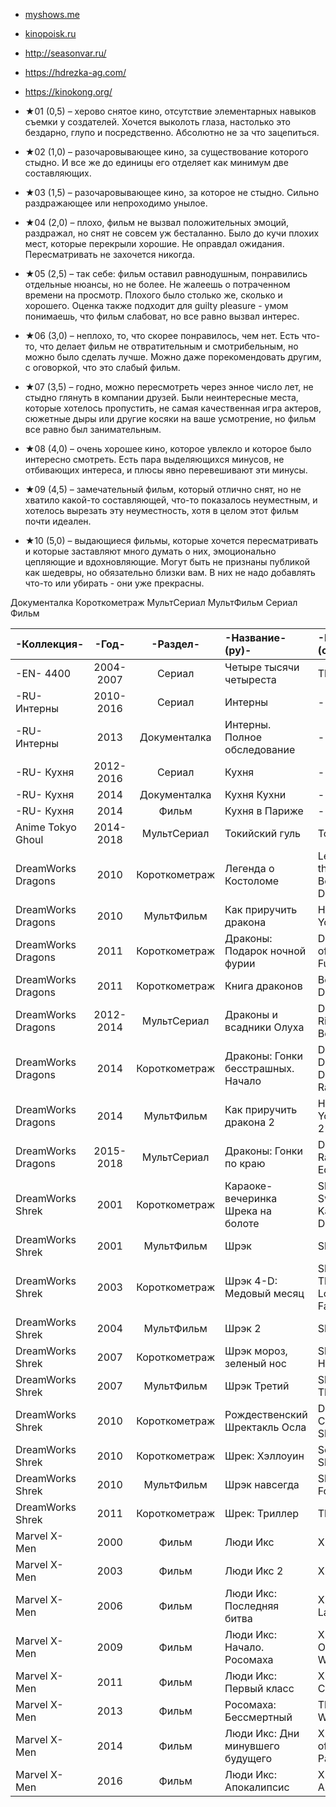 - [myshows.me](https://myshows.me/annaburova89)
- [kinopoisk.ru](https://www.kinopoisk.ru/user/2244732/)
- http://seasonvar.ru/
- https://hdrezka-ag.com/
- https://kinokong.org/

- ★01 (0,5) – херово снятое кино, отсутствие элементарных навыков съемки у создателей. Хочется выколоть глаза, настолько это бездарно, глупо и посредственно. Абсолютно не за что зацепиться.
- ★02 (1,0) – разочаровывающее кино, за существование которого стыдно. И все же до единицы его отделяет как минимум две составляющих.
- ★03 (1,5) – разочаровывающее кино, за которое не стыдно. Сильно раздражающее или непроходимо унылое.
- ★04 (2,0) – плохо, фильм не вызвал положительных эмоций, раздражал, но снят не совсем уж бесталанно. Было до кучи плохих мест, которые перекрыли хорошие. Не оправдал ожидания. Пересматривать не захочется никогда.
- ★05 (2,5) – так себе: фильм оставил равнодушным, понравились отдельные нюансы, но не более. Не жалеешь о потраченном времени на просмотр. Плохого было столько же, сколько и хорошего. Оценка также подходит для guilty pleasure - умом понимаешь, что фильм слабоват, но все равно вызвал интерес.
- ★06 (3,0) – неплохо, то, что скорее понравилось, чем нет. Есть что-то, что делает фильм не отвратительным и смотрибельным, но можно было сделать лучше. Можно даже порекомендовать другим, с оговоркой, что это слабый фильм.
- ★07 (3,5) – годно, можно пересмотреть через энное число лет, не стыдно глянуть в компании друзей. Были неинтересные места, которые хотелось пропустить, не самая качественная игра актеров, сюжетные дыры или другие косяки на ваше усмотрение, но фильм все равно был занимательным.
- ★08 (4,0) – очень хорошее кино, которое увлекло и которое было интересно смотреть. Есть пара выделяющихся минусов, не отбивающих интереса, и плюсы явно перевешивают эти минусы.
- ★09 (4,5) – замечательный фильм, который отлично снят, но не хватило какой-то составляющей, что-то показалось неуместным, и хотелось вырезать эту неуместность, хотя в целом этот фильм почти идеален.
- ★10 (5,0) – выдающиеся фильмы, которые хочется пересматривать и которые заставляют много думать о них, эмоционально цепляющие и вдохновляющие. Могут быть не признаны публикой как шедевры, но обязательно близки вам. В них не надо добавлять что-то или убирать - они уже прекрасны.

Документалка
Короткометраж
МультСериал
МультФильм
Сериал
Фильм

|-Коллекция-|-Год-|-Раздел-|-Название-(ру)-|-Название-(оригинал)-|-Оценка-|
|:---|:---:|:---:|:---|:---|:---:|
| -EN- 4400 | 2004-2007 | Сериал | Четыре тысячи четыреста | The 4400 | 10 |
| -RU- Интерны | 2010-2016 | Сериал | Интерны | -- | 10 |
| -RU- Интерны | 2013 | Документалка | Интерны. Полное обследование | -- | 10 |
| -RU- Кухня | 2012-2016 | Сериал | Кухня | -- | 10 |
| -RU- Кухня | 2014 | Документалка | Кухня Кухни | -- | 10 |
| -RU- Кухня | 2014 | Фильм | Кухня в Париже | -- | 9 |
| Anime Tokyo Ghoul | 2014-2018 | МультСериал | Токийский гуль | Tokyo Ghoul | 10 |
| DreamWorks Dragons | 2010 | Короткометраж | Легенда о Костоломе | Legend of the Boneknapper Dragon | 8 |
| DreamWorks Dragons | 2010 | МультФильм | Как приручить дракона | How to Train Your Dragon | 10 |
| DreamWorks Dragons | 2011 | Короткометраж | Драконы: Подарок ночной фурии | Dragons: Gift of the Night Fury | 10 |
| DreamWorks Dragons | 2011 | Короткометраж | Книга драконов | Book of Dragons | 7 |
| DreamWorks Dragons | 2012-2014 | МультСериал | Драконы и всадники Олуха | Dragons: Riders of Berk | 9 |
| DreamWorks Dragons | 2014 | Короткометраж | Драконы: Гонки бесстрашных. Начало | Dragons: Dawn of the Dragon Racers | 9 |
| DreamWorks Dragons | 2014 | МультФильм | Как приручить дракона 2 | How to Train Your Dragon 2 | 10 |
| DreamWorks Dragons | 2015-2018 | МультСериал | Драконы: Гонки по краю | Dragons: Race to the Edge | 10 |
| DreamWorks Shrek | 2001 | Короткометраж | Караоке-вечеринка Шрека на болоте | Shrek in the Swamp Karaoke Dance Party | 7 |
| DreamWorks Shrek | 2001 | МультФильм | Шрэк | Shrek | 10 |
| DreamWorks Shrek | 2003 | Короткометраж | Шрэк 4-D: Медовый месяц | Shrek 4-D: The Ghost of Lord Farquaad | 5 |
| DreamWorks Shrek | 2004 | МультФильм | Шрэк 2 | Shrek 2 | 10 |
| DreamWorks Shrek | 2007 | Короткометраж | Шрэк мороз, зеленый нос | Shrek the Halls | 9 |
| DreamWorks Shrek | 2007 | МультФильм | Шрэк Третий | Shrek the Third | 10 |
| DreamWorks Shrek | 2010 | Короткометраж | Рождественский Шректакль Осла | Donkey's Christmas Shrektacular | 4 |
| DreamWorks Shrek | 2010 | Короткометраж | Шрек: Хэллоуин | Scared Shrekless | 9 |
| DreamWorks Shrek | 2010 | МультФильм | Шрэк навсегда | Shrek Forever After | 10 |
| DreamWorks Shrek | 2011 | Короткометраж | Шрек: Триллер | Thriller Night | 7 |
| Marvel X-Men | 2000 | Фильм | Люди Икс | X-Men | 10 |
| Marvel X-Men | 2003 | Фильм | Люди Икс 2 | X2 | 9 |
| Marvel X-Men | 2006 | Фильм | Люди Икс: Последняя битва | X-Men: The Last Stand | 8 |
| Marvel X-Men | 2009 | Фильм | Люди Икс: Начало. Росомаха | X-Men Origins: Wolverine | 8 |
| Marvel X-Men | 2011 | Фильм | Люди Икс: Первый класс | X-Men: First Class | 8 |
| Marvel X-Men | 2013 | Фильм | Росомаха: Бессмертный | The Wolverine | 6 |
| Marvel X-Men | 2014 | Фильм | Люди Икс: Дни минувшего будущего | X-Men: Days of Future Past | 6 |
| Marvel X-Men | 2016 | Фильм | Люди Икс: Апокалипсис | X-Men: Apocalypse | 8 |
